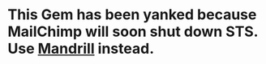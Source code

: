 # This Gem has been yanked because MailChimp will soon shut down STS. Use [Mandrill](http://mandrill.com) instead.